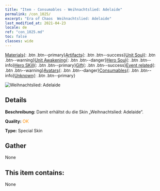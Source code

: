```yaml
---
title: "Item - Consumables - Weihnachtslied: Adelaide"
permalink: /con_1025/
excerpt: "Era of Chaos  Weihnachtslied: Adelaide"
last_modified_at: 2021-04-23
locale: de
ref: "con_1025.md"
toc: false
classes: wide
---
```

 [Materials](/ItemsDE/){: .btn .btn--primary}[Artifacts](/ItemsDE/Artifacts/){: .btn .btn--success}[Unit Soul](/ItemsDE/UnitSoul/){: .btn .btn--warning}[Unit Awakening](/ItemsDE/UnitAwakening/){: .btn .btn--danger}[Hero Soul](/ItemsDE/HeroSoul/){: .btn .btn--info}[Hero SKill](/ItemsDE/HeroSkill/){: .btn .btn--primary}[Gift](/ItemsDE/Gift/){: .btn .btn--success}[Event related](/ItemsDE/Events/){: .btn .btn--warning}[Avatars](/ItemsDE/Avatars/){: .btn .btn--danger}[Consumables](/ItemsDE/Consumables/){: .btn .btn--info}[Unknown](/ItemsDE/Unknown/){: .btn .btn--primary}

 ![Weihnachtslied: Adelaide](/images/h/h_Adelaide6.jpg)

## Details
 **Beschreibung:** Damit erhältst du die Skin „Weihnachtslied: Adelaide“.

 **Quality:** <span style="color: #FF8C00">OK</span>

 **Type:** Special Skin

## Gather

  None

## This item contains:

  None

